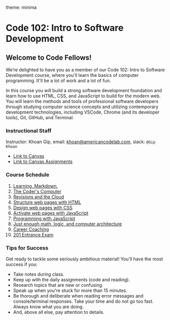theme: minima

# Code 102: Intro to Software Development

## Welcome to Code Fellows!

We’re delighted to have you as a member of our Code 102: Intro to Software Development course, where you'll learn the basics of computer programming. It'll be a lot of work and a lot of fun.

In this course you will build a strong software development foundation and learn how to use HTML, CSS, and JavaScript to build for the modern web. You will learn the methods and tools of professional software developers through studying computer science concepts and utilizing contemporary development technologies, including VSCode, Chrome (and its developer tools), Git, GitHub, and Terminal.

### Instructional Staff

Instructor: Khoan Gip, email: <khoan@americancodelab.com>, slack: `@Gip Khoan`

- [Link to Canvas](https://canvas.instructure.com/courses/5388456)
- [Link to Canvas Assignments](https://canvas.instructure.com/courses/5388456/modules)

### Course Schedule

1. [Learning. Markdown.](https://canvas.instructure.com/courses/5388456)
2. [The Coder's Computer](https://canvas.instructure.com/courses/5388456)
3. [Revisions and the Cloud](https://canvas.instructure.com/courses/5388456)
4. [Structure web pages with HTML](https://canvas.instructure.com/courses/5388456)
5. [Design web pages with CSS](https://canvas.instructure.com/courses/5388456)
6. [Activate web pages with JavaScript](https://canvas.instructure.com/courses/5388456)
7. [Programming with JavaScript](https://canvas.instructure.com/courses/5388456)
8. [Just enough math, logic, and computer architecture](https://canvas.instructure.com/courses/5388456)
9. [Career Coaching](https://canvas.instructure.com/courses/5388456)
10. [201 Entrance Exam](https://canvas.instructure.com/courses/5388456)

### Tips for Success

Get ready to tackle some seriously ambitious material! You'll have the most success if you:

- Take notes during class.
- Keep up with the daily assignments (code and reading).
- Research topics that are new or confusing.
- Speak up when you're stuck for more than 15 minutes.
- Be thorough and deliberate when reading error messages and console/terminal responses. Take your time and do not go too fast. Always know what you are doing.
- And, above all else, pay attention to details.
